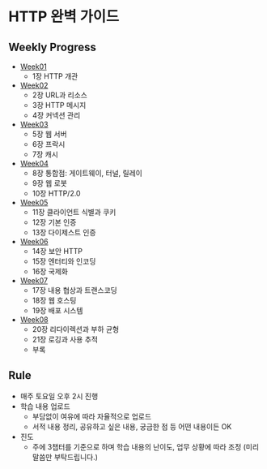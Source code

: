# HTTP 완벽 가이드

## Weekly Progress

- [Week01](https://github.com/Reading-Two-Door/http-perfect-guide/tree/main/week01)
  - 1장 HTTP 개관
- [Week02](https://github.com/Reading-Two-Door/http-perfect-guide/tree/main/week02)
  - 2장 URL과 리소스
  - 3장 HTTP 메시지
  - 4장 커넥션 관리
- [Week03](https://github.com/Reading-Two-Door/http-perfect-guide/tree/main/week03)
  - 5장 웹 서버
  - 6장 프락시
  - 7장 캐시
- [Week04](https://github.com/Reading-Two-Door/http-perfect-guide/tree/main/week04)
  - 8장 통합점: 게이트웨이, 터널, 릴레이
  - 9장 웹 로봇
  - 10장 HTTP/2.0
- [Week05](https://github.com/Reading-Two-Door/http-perfect-guide/tree/main/week05)
  - 11장 클라이언트 식별과 쿠키
  - 12장 기본 인증
  - 13장 다이제스트 인증
- [Week06](https://github.com/Reading-Two-Door/http-perfect-guide/tree/main/week06)
  - 14장 보안 HTTP
  - 15장 엔터티와 인코딩
  - 16장 국제화
- [Week07](https://github.com/Reading-Two-Door/http-perfect-guide/tree/main/week07)
  - 17장 내용 협상과 트랜스코딩
  - 18장 웹 호스팅
  - 19장 배포 시스템
- [Week08](https://github.com/Reading-Two-Door/http-perfect-guide/tree/main/week08)
  - 20장 리다이렉션과 부하 균형
  - 21장 로깅과 사용 추적
  - 부록

## Rule

- 매주 토요일 오후 2시 진행
- 학습 내용 업로드
  - 부담없이 여유에 따라 자율적으로 업로드
  - 서적 내용 정리, 공유하고 싶은 내용, 궁금한 점 등 어떤 내용이든 OK
- 진도
  - 주에 3챕터를 기준으로 하며 학습 내용의 난이도, 업무 상황에 따라 조정 (미리 말씀만 부탁드립니다.)
